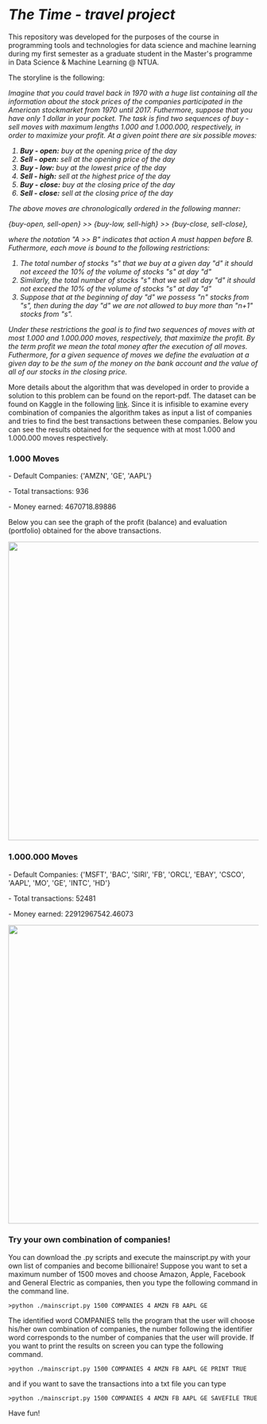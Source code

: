 # *The Time - travel project*

This repository was developed for the purposes of the course in programming tools and technologies for data science and machine learning during my first semester as a graduate student in the Master's programme in Data Science & Machine Learning @ NTUA. 

The storyline is the following:

<em>Imagine that you could travel back in 1970 with a huge list containing all the information about the stock prices of the companies participated in the American stockmarket from 1970 until 2017. Futhermore, suppose that you have only 1 dollar in your pocket. The task is find two sequences of buy - sell moves with maximum lengths 1.000 and 1.000.000, respectively, in order to maximize your profit. At a given point there are six possible moves:

<ol>
  <li><b>Buy - open:</b> buy at the opening price of the day</li>
  <li><b>Sell - open:</b> sell at the opening price of the day</li>
  <li><b>Buy - low:</b> buy at the lowest price of the day</li>
  <li><b>Sell - high:</b> sell at the highest price of the day</li>
  <li><b>Buy - close:</b> buy at the closing price of the day</li>
  <li><b>Sell - close:</b> sell at the closing price of the day</li>
</ol>

The above moves are chronologically ordered in the following manner: 
  
  {buy-open, sell-open} >> {buy-low, sell-high} >> {buy-close, sell-close},
  
where the notation "A >> B" indicates that action A must happen before B. Futhermore, each move is bound to the following restrictions:
  
<ol>
  <li> The total number of stocks "s" that we buy at a given day "d" it should not exceed the 10% of the volume of stocks "s" at day "d"</li>
  <li> Similarly, the total number of stocks "s" that we sell at day "d" it should not exceed the 10% of the volume of stocks "s" at day "d" </li>
  <li> Suppose that at the beginning of day "d" we possess "n" stocks from "s", then during the day "d" we are not allowed to buy more than "n+1" stocks from "s".</li>
</ol>

Under these restrictions the goal is to find two sequences of moves with at most 1.000 and 1.000.000 moves, respectively, that maximize the profit. By the term profit we mean the total money after the execution of all moves. Futhermore, for a given sequence of moves we define the evaluation at a given day to be the sum of the money on the bank account and the value of all of our stocks in the closing price.
</em>

More details about the algorithm that was developed in order to provide a solution to this problem can be found on the report-pdf. The dataset can be found on Kaggle in the following [link](https://www.kaggle.com/datasets/borismarjanovic/price-volume-data-for-all-us-stocks-etfs). Since it is infisible to examine every combination of companies the algorithm takes as input a list of companies and tries to find the best transactions between these companies. Below you can see the results obtained for the sequence with at most 1.000 and 1.000.000 moves respectively.

### 1.000 Moves

<div id="container">
  <div id="content">
    <p>- Default Companies:  {'AMZN', 'GE', 'AAPL'}</p>
    <p>- Total transactions:  936</p>
    <p>- Money earned:  4670718.89886</p>
  </div>
</div>

Below you can see the graph of the profit (balance) and evaluation (portfolio) obtained for the above transactions.


<img src="https://github.com/ChrisNick92/Time-travel-Project/blob/main/images/1000.png?raw=true" width="800" height="600">


### 1.000.000 Moves

<div id="container">
  <div id="content">
    <p>- Default Companies:  {'MSFT', 'BAC', 'SIRI', 'FB', 'ORCL', 'EBAY', 'CSCO', 'AAPL', 'MO', 'GE', 'INTC', 'HD'}</p>
    <p>- Total transactions:  52481</p>
    <p>- Money earned:  22912967542.46073</p>
  </div>
</div>

<img src="https://github.com/ChrisNick92/Time-travel-Project/blob/main/images/1000000.png?raw=true" width="800" height="600">

### Try your own combination of companies!

You can download the .py scripts and execute the mainscript.py with your own list of companies and become billionaire! Suppose you want to set a maximum number of 1500 moves and choose Amazon, Apple, Facebook and General Electric as companies, then you type the following command in the command line.

`>python ./mainscript.py 1500 COMPANIES 4 AMZN FB AAPL GE`

The identified word COMPANIES tells the program that the user will choose his/her own combination of companies, the number following the identifier word corresponds to the number of companies that the user will provide. If you want to print the results on screen you can type the following command.

`>python ./mainscript.py 1500 COMPANIES 4 AMZN FB AAPL GE PRINT TRUE`

and if you want to save the transactions into a txt file you can type

`>python ./mainscript.py 1500 COMPANIES 4 AMZN FB AAPL GE SAVEFILE TRUE`

Have fun!
